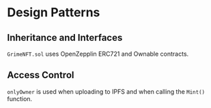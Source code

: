 # Design Patterns

## Inheritance and Interfaces

`GrimeNFT.sol` uses OpenZepplin ERC721 and Ownable contracts.

## Access Control

`onlyOwner` is used when uploading to IPFS and when calling the `Mint()` function.


